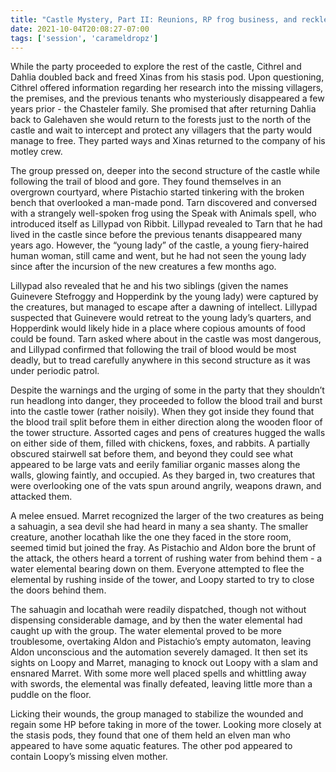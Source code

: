 ```yaml
---
title: "Castle Mystery, Part II: Reunions, RP frog business, and reckless consequence combat"
date: 2021-10-04T20:08:27-07:00
tags: ['session', 'carameldropz']
---
```


While the party proceeded to explore the rest of the castle, Cithrel and Dahlia doubled back and freed Xinas from his stasis pod. Upon questioning, Cithrel offered information regarding her research into the missing villagers, the premises, and the previous tenants who mysteriously disappeared a few years prior - the Chasteler family. She promised that after returning Dahlia back to Galehaven she would return to the forests just to the north of the castle and wait to intercept and protect any villagers that the party would manage to free. They parted ways and Xinas returned to the company of his motley crew.

The group pressed on, deeper into the second structure of the castle while following the trail of blood and gore. They found themselves in an overgrown courtyard, where Pistachio started tinkering with the broken bench that overlooked a man-made pond. Tarn discovered and conversed with a strangely well-spoken frog using the Speak with Animals spell, who introduced itself as Lillypad von Ribbit. Lillypad revealed to Tarn that he had lived in the castle since before the previous tenants disappeared many years ago. However, the “young lady” of the castle, a young fiery-haired human woman, still came and went, but he had not seen the young lady since after the incursion of the new creatures a few months ago.

Lillypad also revealed that he and his two siblings (given the names Guinevere Stefroggy and Hopperdink by the young lady) were captured by the creatures, but managed to escape after a dawning of intellect. Lillypad suspected that Guinevere would retreat to the young lady’s quarters, and Hopperdink would likely hide in a place where copious amounts of food could be found. Tarn asked where about in the castle was most dangerous, and Lillypad confirmed that following the trail of blood would be most deadly, but to tread carefully anywhere in this second structure as it was under periodic patrol.

Despite the warnings and the urging of some in the party that they shouldn’t run headlong into danger, they proceeded to follow the blood trail and burst into the castle tower (rather noisily). When they got inside they found that the blood trail split before them in either direction along the wooden floor of the tower structure. Assorted cages and pens of creatures hugged the walls on either side of them, filled with chickens, foxes, and rabbits. A partially obscured stairwell sat before them, and beyond they could see what appeared to be large vats and eerily familiar organic masses along the walls, glowing faintly, and occupied. As they barged in, two creatures that were overlooking one of the vats spun around angrily, weapons drawn, and attacked them.

A melee ensued. Marret recognized the larger of the two creatures as being a sahuagin, a sea devil she had heard in many a sea shanty. The smaller creature, another locathah like the one they faced in the store room, seemed timid but joined the fray. As Pistachio and Aldon bore the brunt of the attack, the others heard a torrent of rushing water from behind them - a water elemental bearing down on them. Everyone attempted to flee the elemental by rushing inside of the tower, and Loopy started to try to close the doors behind them.

The sahuagin and locathah were readily dispatched, though not without dispensing considerable damage, and by then the water elemental had caught up with the group. The water elemental proved to be more troublesome, overtaking Aldon and Pistachio’s empty automaton, leaving Aldon unconscious and the automation severely damaged. It then set its sights on Loopy and Marret, managing to knock out Loopy with a slam and ensnared Marret. With some more well placed spells and whittling away with swords, the elemental was finally defeated, leaving little more than a puddle on the floor.

Licking their wounds, the group managed to stabilize the wounded and regain some HP before taking in more of the tower. Looking more closely at the stasis pods, they found that one of them held an elven man who appeared to have some aquatic features. The other pod appeared to contain Loopy’s missing elven mother.

